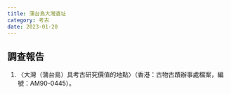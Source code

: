```yaml
---
title: 蒲台島大灣遺址
category: 考古
date: 2023-01-20
---
```

<adsense></adsense>

## 調查報告
1. 〈大灣（蒲台島）具考古研究價值的地點〉（香港：古物古蹟辦事處檔案，編號：AM90-0445）。